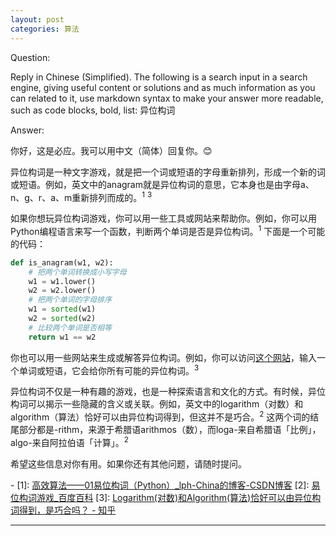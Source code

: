 ```yaml
---
layout: post
categories: 算法
---
```

Question:

Reply in Chinese (Simplified).
The following is a search input in a search engine, giving useful content or solutions and as much information as you can related to it, use markdown syntax to make your answer more readable, such as code blocks, bold, list:
异位构词

Answer:

你好，这是必应。我可以用中文（简体）回复你。😊

异位构词是一种文字游戏，就是把一个词或短语的字母重新排列，形成一个新的词或短语。例如，英文中的anagram就是异位构词的意思，它本身也是由字母a、n、g、r、a、m重新排列而成的。<sup>1</sup> <sup>3</sup>

如果你想玩异位构词游戏，你可以用一些工具或网站来帮助你。例如，你可以用Python编程语言来写一个函数，判断两个单词是否是异位构词。<sup>1</sup> 下面是一个可能的代码：

```python
def is_anagram(w1, w2):
    # 把两个单词转换成小写字母
    w1 = w1.lower()
    w2 = w2.lower()
    # 把两个单词的字母排序
    w1 = sorted(w1)
    w2 = sorted(w2)
    # 比较两个单词是否相等
    return w1 == w2
```

你也可以用一些网站来生成或解答异位构词。例如，你可以访问[这个网站](https://wordsmith.org/anagram/)，输入一个单词或短语，它会给你所有可能的异位构词。<sup>3</sup>

异位构词不仅是一种有趣的游戏，也是一种探索语言和文化的方式。有时候，异位构词可以揭示一些隐藏的含义或关联。例如，英文中的logarithm（对数）和algorithm（算法）恰好可以由异位构词得到，但这并不是巧合。<sup>2</sup> 这两个词的结尾部分都是-rithm，来源于希腊语arithmos（数），而loga-来自希腊语「比例」，algo-来自阿拉伯语「计算」。<sup>2</sup>

希望这些信息对你有用。如果你还有其他问题，请随时提问。

\-
\[1]: [高效算法——01易位构词（Python）_lph-China的博客-CSDN博客](https://blog.csdn.net/lph188/article/details/94565336)
\[2]: [易位构词游戏_百度百科](https://baike.baidu.com/item/%E6%98%93%E4%BD%8D%E6%9E%84%E8%AF%8D%E6%B8%B8%E6%88%8F/3408359)
\[3]: [Logarithm(对数)和Algorithm(算法)恰好可以由异位构词得到，是巧合吗？ - 知乎](https://www.zhihu.com/question/50604845)

<hr/>

